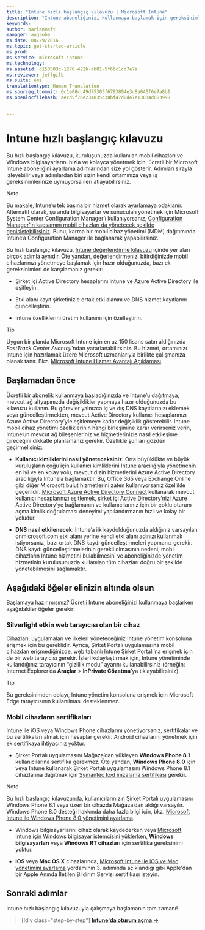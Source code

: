 ```yaml
---
title: "Intune hızlı başlangıç kılavuzu | Microsoft Intune"
description: "Intune aboneliğinizi kullanmaya başlamak için gereksinimler ve önkoşullar"
keywords: 
author: barlanmsft
manager: angrobe
ms.date: 08/29/2016
ms.topic: get-started-article
ms.prod: 
ms.service: microsoft-intune
ms.technology: 
ms.assetid: d158503c-1276-422b-ab81-5f66c1cd7e7a
ms.reviewer: jeffgilb
ms.suite: ems
translationtype: Human Translation
ms.sourcegitcommit: 0c1e08cc49d75303f6793894e3c8a040f6e7a8b1
ms.openlocfilehash: aecd5f76e234835c38bf47d8de7e13034d683998


---
```



# Intune hızlı başlangıç kılavuzu
Bu hızlı başlangıç kılavuzu, kuruluşunuzda kullanılan mobil cihazları ve Windows bilgisayarlarını hızla ve kolayca yönetmek için, ücretli bir Microsoft Intune aboneliğini ayarlama adımlarından size yol gösterir. Adımları sırayla izleyebilir veya adımlardan biri sizin kendi ortamınıza veya iş gereksinimlerinize uymuyorsa ileri atlayabilirsiniz.

>[!NOTE]
>Bu makale, Intune’u tek başına bir hizmet olarak ayarlamaya odaklanır. Alternatif olarak, şu anda bilgisayarlar ve sunucuları yönetmek için Microsoft System Center Configuration Manager’ı kullanıyorsanız, [Configuration Manager’ın kapsamını mobil cihazları da yönetecek şekilde genişletebilirsiniz](https://technet.microsoft.com/library/jj884158.aspx). Bunu, karma bir mobil cihaz yönetimi (MDM) dağıtımında Intune’a Configuration Manager ile bağlanarak yapabilirsiniz.

Bu hızlı başlangıç kılavuzu, [Intune değerlendirme kılavuzu](/intune/understand-explore/get-started-with-a-30-day-trial-of-microsoft-intune) içinde yer alan birçok adımla aynıdır. Öte yandan, değerlendirmenizi bitirdiğinizde mobil cihazlarınızı yönetmeye başlamak için hazır olduğunuzda, bazı ek gereksinimleri de karşılamanız gerekir:

-   Şirket içi Active Directory hesaplarını Intune ve Azure Active Directory ile eşitleyin.

-   Etki alanı kayıt şirketinizle ortak etki alanını ve DNS hizmet kayıtlarını güncelleştirin.

-   Intune özelliklerini üretim kullanımı için özelleştirin.

>[!TIP]
>Uygun bir planda Microsoft Intune için en az 150 lisans satın aldığınızda *FastTrack Center Avantajı*’ndan yararlanabilirsiniz. Bu hizmet, ortamınızı Intune için hazırlamak üzere Microsoft uzmanlarıyla birlikte çalışmanıza olanak tanır. Bkz. [Microsoft Intune Hizmet Avantajı Açıklaması](https://technet.microsoft.com/library/mt228265.aspx).


## Başlamadan önce
Ücretli bir abonelik kullanmaya başladığınızda ve Intune’u dağıtmaya, mevcut ağ altyapınızda değişiklikler yapmaya hazır olduğunuzda bu kılavuzu kullanın. Bu görevler yalnızca iç ve dış DNS kayıtlarınızı eklemek veya güncelleştirmekten, mevcut Active Directory kullanıcı hesaplarınızı Azure Active Directory’yle eşitlemeye kadar değişiklik gösterebilir. Intune mobil cihaz yönetimi özelliklerinin hangi birleşimine karar verirseniz verin, Intune’un mevcut ağ bileşenleriniz ve hizmetlerinizle nasıl etkileşime gireceğini dikkatle planlamanız gerekir. Özellikle şunları gözden geçirmelisiniz:

-   **Kullanıcı kimliklerini nasıl yöneteceksiniz**: Orta büyüklükte ve büyük kuruluşların çoğu için kullanıcı kimliklerini Intune aracılığıyla yönetmenin en iyi ve en kolay yolu, mevcut dizin hizmetlerini Azure Active Directory aracılığıyla Intune’a bağlamaktır. Bu, Office 365 veya Exchange Online gibi diğer Microsoft bulut hizmetlerini zaten kullanıyorsanız özellikle geçerlidir. [Microsoft Azure Active Directory Connect](https://www.microsoft.com/download/details.aspx?id=47594) kullanarak mevcut kullanıcı hesaplarınızı eşitlemek, şirket içi Active Directory’nizi Azure Active Directory’ye bağlamanın ve kullanıcılarınız için bir çoklu oturum açma kimlik doğrulaması deneyimi yapılandırmanın hızlı ve kolay bir yoludur.

-   **DNS nasıl etkilenecek**: Intune’a ilk kaydolduğunuzda aldığınız varsayılan onmicrosoft.com etki alanı yerine kendi etki alanı adınızı kullanmak istiyorsanız, bazı ortak DNS kaydı güncelleştirmeleri yapmanız gerekir. DNS kaydı güncelleştirmelerinin gerekli olmasının nedeni, mobil cihazların Intune hizmetini bulabilmesini ve aboneliğinizde yönetim hizmetinin kuruluşunuzda kullanılan tüm cihazları doğru bir şekilde yönetebilmesini sağlamaktır.

## Aşağıdaki öğeler elinizin altında olsun
Başlamaya hazır mısınız? Ücretli Intune aboneliğinizi kullanmaya başlarken aşağıdakiler öğeler gerekir:

### Silverlight etkin web tarayıcısı olan bir cihaz
Cihazları, uygulamaları ve ilkeleri yöneteceğiniz Intune yönetim konsoluna erişmek için bu gereklidir. Ayrıca, Şirket Portalı uygulamasına mobil cihazdan erişmediğinizde, web tabanlı Intune Şirket Portalı’na erişmek için de bir web tarayıcısı gerekir. İşleri kolaylaştırmak için, Intune yönetiminde kullandığınız tarayıcının “gizlilik modu” ayarını kullanabilirsiniz (örneğin: Internet Explorer’da **Araçlar** &gt; **InPrivate Gözatma**’ya tıklayabilirsiniz).

>[!TIP]
>Bu gereksinimden dolayı, Intune yönetim konsoluna erişmek için Microsoft Edge tarayıcısının kullanılması desteklenmez.


### Mobil cihazların sertifikaları
Intune ile iOS veya Windows Phone cihazlarını yönetiyorsanız, sertifikalar ve bu sertifikaları almak için hesaplar gerekir. Android cihazlarını yönetmek için ek sertifikaya ihtiyacınız yoktur.

- Şirket Portalı uygulamasını Mağaza’dan yükleyen **Windows Phone 8.1** kullanıcılarına sertifika gerekmez. Öte yandan, **Windows Phone 8.0** için veya Intune kullanarak Şirket Portalı uygulamasını Windows Phone 8.1 cihazlarına dağıtmak için [Symantec kod imzalama sertifikası](https://products.websecurity.symantec.com/orders/enrollment/microsoftCert.do) gerekir.

>[!NOTE]
>Bu hızlı başlangıç kılavuzunda, kullanıcılarınızın Şirket Portalı uygulamasını Windows Phone 8.1 veya üzeri bir cihazda Mağaza’dan aldığı varsayılır. Windows Phone 8.0 desteği hakkında daha fazla bilgi için, bkz. [Microsoft Intune ile Windows Phone 8.0 yönetimini ayarlama](/Intune/deploy-use/set-up-windows-phone-8.0-management-with-microsoft-intune).

- Windows bilgisayarlarını cihaz olarak kaydederken veya [Microsoft Intune için Windows bilgisayar istemcisini yüklerken](/intune/deploy-use/install-the-windows-pc-client-with-microsoft-intune), **Windows bilgisayarları** veya **Windows RT cihazları** için sertifika gereksinimi yoktur.

- **iOS** veya **Mac OS X** cihazlarında, [Microsoft Intune ile iOS ve Mac yönetimini ayarlama](/intune/deploy-use/set-up-ios-and-mac-management-with-microsoft-intune) yordamının 3. adımında açıklandığı gibi Apple'dan bir Apple Anında İletilen Bildirim Servisi sertifikası isteyin.

## Sonraki adımlar
Intune hızlı başlangıç kılavuzuyla çalışmaya başlamanın tam zamanı!

>[!div class="step-by-step"]
[**Intune'da oturum açma** &rarr;](start-with-a-paid-subscription-to-microsoft-intune-step-1.md)



<!--HONumber=Aug16_HO5-->


